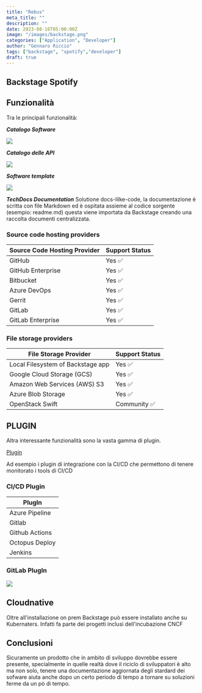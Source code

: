 ```yaml
---
title: "Rebus"
meta_title: ""
description: ""
date: 2023-08-16T05:00:00Z
image: "/images/backstage.png"
categories: ["Application", "Developer"]
author: "Gennaro Riccio"
tags: ["backstage", "spotify","developer"]
draft: true
---
```


## Backstage Spotify


## Funzionalità

Tra le principali funzionalità:

**_Catalogo Software_**

<img src="https://backstage.io/assets/images/software-catalog-home-c6be1611f7b84313d64f3156a9a8bb19.png">

**_Catalogo delle API_**

<img src="..\backstage_apis.png">


**_Software template_**

<img src="https://backstage.io/assets/images/create-c1b5255bb8f53b9435895017e096f01e.png">

**_TechDocs Documentation_**
Solutione docs-lilke-code, la documentazione è scritta con file Markdown ed è ospitata assieme al codice sorgente (esempio: readme.md) questa viene importata da Backstage creando una raccolta documenti centralizzata.

### Source code hosting providers

| Source Code Hosting Provider | Support Status |
| ---------------------------- | -------------- |
| GitHub                       | Yes ✅         |
| GitHub Enterprise            | Yes ✅         |
| Bitbucket                    | Yes ✅         |
| Azure DevOps                 | Yes ✅         |
| Gerrit                       | Yes ✅         |
| GitLab                       | Yes ✅         |
| GitLab Enterprise            | Yes ✅         |

### File storage providers

| File Storage Provider             | Support Status |
| --------------------------------- | -------------- |
| Local Filesystem of Backstage app | Yes ✅         |
| Google Cloud Storage (GCS)        | Yes ✅         |
| Amazon Web Services (AWS) S3      | Yes ✅         |
| Azure Blob Storage                | Yes ✅         |
| OpenStack Swift                   | Community ✅   |


## PLUGIN
Altra interessante funzionalità sono la vasta gamma di plugin.

[Plugin](https://backstage.io/plugins)

Ad esempio i plugin di integrazione con la CI/CD che permettono di tenere monitorato i tools di CI/CD
### CI/CD Plugin
| PlugIn                       | 
| ---------------------------- | 
| Azure Pipeline               | 
| Gitlab                       | 
| Github Actions               | 
| Octopus Deploy               | 
| Jenkins                      | 

### GitLab PlugIn
<img src="https://raw.githubusercontent.com/immobiliare/backstage-plugin-gitlab/main/assets/backstage_gitlab_pipeline_information.png">

## Cloudnative
Oltre all'installazione on prem Backstage può essere installato anche su Kubernaters. Infatti fa parte dei progetti inclusi dell'incubazione CNCF 

## Conclusioni
Sicuramente un prodotto che in ambito di sviluppo dovrebbe essere presente, specialmente in quelle realtà dove il riciclo di sviluppatori è alto ma non solo, tenere una documentazione aggiornata degli stardard dei sofware aiuta anche dopo un certo periodo di tempo a tornare su soluzioni ferme da un pò di tempo.